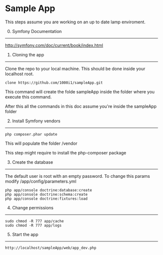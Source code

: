 Sample App
========================

This steps assume you are working on an up to date lamp enviroment.

0) Symfony Documentation
----------------------------------
http://symfony.com/doc/current/book/index.html

1) Cloning the app
----------------------------------

Clone the repo to your local machine. This should be done inside your localhost root.

    clone https://github.com/1000i1/sampleApp.git

This command will create the folde sampleApp inside the folder where you execute this command.

After this all the commands in this doc assume you're inside the sampleApp folder

2) Install Symfony vendors
----------------------------------

    php composer.phar update

This will populate the folder /vendor

This step might require to install the php-composer package

3) Create the database
----------------------------------
The default user is root with an empty password. To change this params modify /app/config/parameters.yml

    php app/console doctrine:database:create
    php app/console doctrine:schema:create
    php app/console doctrine:fixtures:load

4) Change permissions
----------------------------------
    sudo chmod -R 777 app/cache
    sudo chmod -R 777 app/logs

5) Start the app
----------------------------------
    http://localhost/sampleApp/web/app_dev.php
